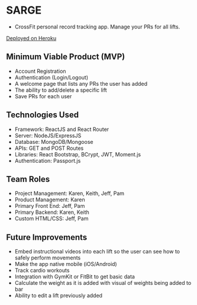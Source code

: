 # SARGE
* CrossFit personal record tracking app.  Manage your PRs for all lifts.

[Deployed on Heroku](https://guarded-oasis-99226.herokuapp.com/)

## Minimum Viable Product (MVP) 
* Account Registration
* Authentication (Login/Logout)
* A welcome page that lists any PRs the user has added
* The ability to add/delete a specific lift 
* Save PRs for each user 

## Technologies Used
* Framework: ReactJS and React Router 
* Server: NodeJS/ExpressJS 
* Database: MongoDB/Mongoose
* APIs: GET and POST Routes
* Libraries: React Bootstrap, BCrypt, JWT, Moment.js
* Authentication: Passport.js

## Team Roles
* Project Management: Karen, Keith, Jeff, Pam 
* Product Management: Karen 
* Primary Front End: Jeff, Pam
* Primary Backend: Karen, Keith 
* Custom HTML/CSS: Jeff, Pam 

## Future Improvements
* Embed instructional videos into each lift so the user can see how to safely perform movements 
* Make the app native mobile (iOS/Android) 
* Track cardio workouts 
* Integration with GymKit or FitBit to get basic data
* Calculate the weight as it is added with visual of weights being added to bar
* Ability to edit a lift previously added






